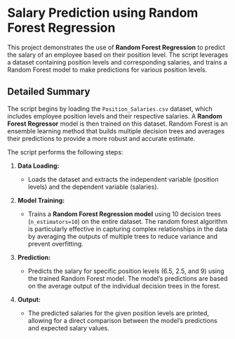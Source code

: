 # Salary Prediction using Random Forest Regression

This project demonstrates the use of **Random Forest Regression** to predict the salary of an employee based on their position level. The script leverages a dataset containing position levels and corresponding salaries, and trains a Random Forest model to make predictions for various position levels.

## Detailed Summary

The script begins by loading the `Position_Salaries.csv` dataset, which includes employee position levels and their respective salaries. A **Random Forest Regressor** model is then trained on this dataset. Random Forest is an ensemble learning method that builds multiple decision trees and averages their predictions to provide a more robust and accurate estimate.

The script performs the following steps:

1. **Data Loading:**
   - Loads the dataset and extracts the independent variable (position levels) and the dependent variable (salaries).

2. **Model Training:**
   - Trains a **Random Forest Regression model** using 10 decision trees (`n_estimators=10`) on the entire dataset. The random forest algorithm is particularly effective in capturing complex relationships in the data by averaging the outputs of multiple trees to reduce variance and prevent overfitting.

3. **Prediction:**
   - Predicts the salary for specific position levels (6.5, 2.5, and 9) using the trained Random Forest model. The model’s predictions are based on the average output of the individual decision trees in the forest.

4. **Output:**
   - The predicted salaries for the given position levels are printed, allowing for a direct comparison between the model’s predictions and expected salary values.
